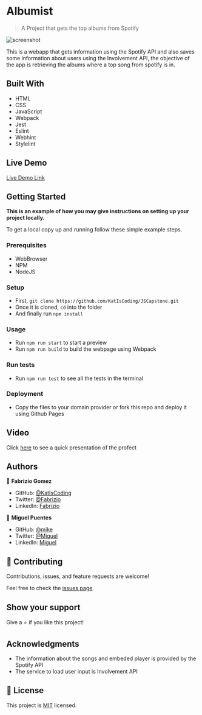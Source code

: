 
# Albumist

> A Project that gets the top albums from Spotify

![screenshot](https://cdn.discordapp.com/attachments/637141086334222369/898367177776828426/unknown.png)

This is a webapp that gets information using the Spotify API and also saves some information about users using the Involvement API, the objective of the app is retrieving the albums where a top song from spotify is in.

## Built With

- HTML
- CSS
- JavaScript
- Webpack
- Jest
- Eslint
- Webhint
- Stylelint

## Live Demo

[Live Demo Link](https://katiscoding.github.io/JSCapstone/dist)


## Getting Started

**This is an example of how you may give instructions on setting up your project locally.**

To get a local copy up and running follow these simple example steps.

### Prerequisites
- WebBrowser
- NPM
- NodeJS

### Setup

- First, `git clone https://github.com/KatIsCoding/JSCapstone.git`
- Once it is cloned, `cd` into the folder 
- And finally run `npm install`

### Usage

- Run `npm run start` to start a preview
- Run `npm run build` to build the webpage using Webpack

### Run tests

- Run `npm run test` to see all the tests in the terminal

### Deployment

- Copy the files to your domain provider or fork this repo and deploy it using Github Pages

## Video

Click [here](https://drive.google.com/file/d/1SOs7hWbhgy5Rq02QESDiYlXrop0taHwh/view?usp=sharing) to see a quick presentation of the profect 

## Authors

👤 **Fabrizio Gomez**

- GitHub: [@KatIsCoding](https://github.com/KatIsCoding)
- Twitter: [@Fabrizio](https://twitter.com/fabriziogr211)
- LinkedIn: [Fabrizio](https://www.linkedin.com/in/fabrizio-gomez-6a00801a3/)

👤 **Miguel Puentes**

- GitHub: [@mike](https://github.com/mike2611)
- Twitter: [@Miguel](https://twitter.com/MiguelP2611)
- LinkedIn: [Miguel](https://www.linkedin.com/in/miguel-puentes-mata-90a562139)

## 🤝 Contributing

Contributions, issues, and feature requests are welcome!

Feel free to check the [issues page](../../issues/).

## Show your support

Give a ⭐️ if you like this project!

## Acknowledgments

- The information about the songs and embeded player is provided by the Spotify API
- The service to load user input is Involvement API

## 📝 License

This project is [MIT](./MIT.md) licensed.
